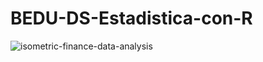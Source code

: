# BEDU-DS-Estadistica-con-R
![isometric-finance-data-analysis](https://user-images.githubusercontent.com/71915068/105617997-77c1a380-5da8-11eb-8582-7a4362b07be3.jpg)

